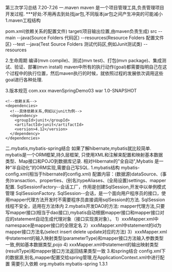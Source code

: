 第三次学习总结 7.20-7.26
一.maven
  maven 是一个项目管理工具,负责管理项目开发过程.
  ***好处:不用再去到处找jar包,不同版本jar包之间产生冲突的可能减小
  1.maven工程结构
  
  pom.xml(依赖关系的配置文件)
  target(项目输出位置,由maven负责生成)
  src
  --main
    --java(Source Folders 代码区)
    --resources(Resource Folders 配置文件区)
  --test
    --java(Test Source Folders 测试代码区,例如Junit测试类)
    --resources
  
  2.生命周期
    编译(mvn compile)、测试(mvn test)、打包(mvn package)、集成测试、验证、部署(mvn install)
    maven中所有的执行动作(goal)都需要指明自己在这个过程中的执行位置，然后maven执行的时候，就依照过程的发展依次调用这些goal进行各种处理.
  
  3.版本规范
    <!--组织(公司)标识符-->
    <groupId>com.xxx</groupId>
    <!--项目唯一标识符-->
    <artifactId>mavenSpringDemo03</artifactId>
    <!--打包方式,项目类型-->
    <packaging>war</packaging>
    <!--项目的版本-->
    <version>1.0-SNAPSHOT</version>
    
    <!--依赖关系-->
    <dependencies>
      <!--具体依赖关系,例如以junit为例-->
      <dependency>
        <groupId>junit</groupId>
        <artifactId>junit</artifactId>
        <version>4.12</version>
      </dependency>
    </dependencies>
二.mybatis,mybatis-spring结合
  如果了解hibernate,mybatis就比较简单.
  mybatis是一个ORM框架,持久层框架,
  只使用XML和注解来配置和映射基本数据类型、Map接口和POJO到数据库记录.
  相对Hibernate的"全自动",Mybatis 是一种“半自动化”的ORM实现,需要自己写SQL.
  1.mybatis结构
    mybatis-config.xml(相当于hibernate的config.xml)
      配置内容：(数据源)dataSource、(事务)transaction、properties、(别名)typeAliases、(全局设置)settings、mapper配置.
    SqlSessionFactory--会话工厂，作用是创建SqlSession,开发中以单例模式管理 SqlSessionFactory.
    SqlSession--会话，是一个面向用户程序员的接口，使用mapper代理方法开发时不需要程序员直接调用sqlSession的方法.
    SqlSession线程不安全，适用在方法体内
  2.mybatis开发DAO的方法:
    mapper代理方法,只要写mapper接口(相当于dao接口),mybatis自动根据mapper接口和mapper接口对应的statement自动生成代理对象（接口实现类对象）。
	 1）xxxMapper.xml中namespace是mapper接口的全限定名
	 2）xxxMapper.xml中statement的id为mapper接口方法名(select insert delete update对应的方法)
	 3）xxxMapper.xml中statement的输入映射类型(parameterType)和mapper接口方法输入参数类型一致,例如基本数据类型,pojo
	 4) xxxMapper.xml中statement的输出映射类型(resultType)和mapper接口方法返回结果类型一致
  3.和spring结合
    config.xml下的数据源,别名,mapper配置交给spring管理,在ApplicationContext.xml中进行配置
    需要引入依赖
    <!--mybatis-spring适配器-->
    <dependency>
      <groupId>org.mybatis</groupId>
      <artifactId>mybatis-spring</artifactId>
      <version>1.3.1</version>
    </dependency>

